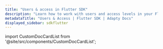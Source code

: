 ```yaml
---
title: "Users & access in Flutter SDK"
description: "Learn how to work with users and access levels in your Flutter app with Adapty SDK."
metadataTitle: "Users & Access | Flutter SDK | Adapty Docs"
displayed_sidebar: sdkflutter
---
```


import CustomDocCardList from '@site/src/components/CustomDocCardList';

<CustomDocCardList />